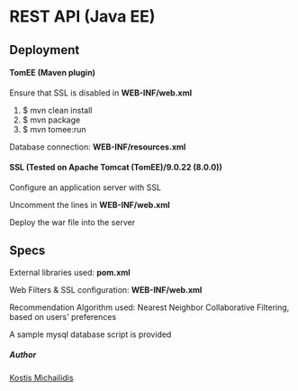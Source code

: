 # REST API (Java EE)

## Deployment

#### TomEE (Maven plugin)

Ensure that SSL is disabled in <b>WEB-INF/web.xml</b>

1) $ mvn clean install
2) $ mvn package
3) $ mvn tomee:run

Database connection: <b>WEB-INF/resources.xml</b>

#### SSL (Tested on Apache Tomcat (TomEE)/9.0.22 (8.0.0))

Configure an application server with SSL

Uncomment the lines in <b>WEB-INF/web.xml</b> 

Deploy the war file into the server

## Specs

External libraries used: <b>pom.xml</b>

Web Filters & SSL configuration: <b>WEB-INF/web.xml</b>

Recommendation Algorithm used: Nearest Neighbor Collaborative Filtering, based on users' preferences

A sample mysql database script is provided

##### Author

[Kostis Michailidis](https://github.com/kostismich7)
